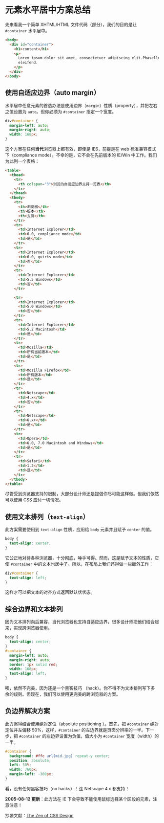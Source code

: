 # 元素水平居中方案总结

先来看我一个简单 XHTML/HTML 文件代码（部分），我们的目的是让 `#container` 水平居中。

```html
<body>
  <div id="container">
    <h1>content</h1>
    <p>
      Lorem ipsum dolor sit amet, consectetuer adipiscing elit.Phasellus varius
      eleifend.
    </p>
  </div>
</body>
```

## 使用自适应边界（auto margin）

水平居中任意元素的首选办法是使用边界（`margin`）性质（property），并把左右之值设置为 `auto`。但你必须为 `#container` 指定一个宽度。

```css
div#container {
  margin-left: auto;
  margin-right: auto;
  width: 168px;
}
```

这个方案在任何**当代**浏览器上都有效，即使是 IE6，前提是在 web 标准兼容模式下（compliance mode）。不幸的是，它不会在先前版本的 IE/Win 中工作。我们为此列一个表格：

```html
<table>
  <thead>
    <tr>
      <th colspan="3">浏览的自适应边界支持一览表</th>
    </tr>
  </thead>
  <tbody>
    <tr>
      <th>浏览器</th>
      <th>版本</th>
      <th>支持</th>
    </tr>
    <tr>
      <td>Internet Explorer</td>
      <td>6.0, compliance mode</td>
      <td>是</td>
    </tr>
    <tr>
      <td>Internet Explorer</td>
      <td>6.0, quirks mode</td>
      <td>否</td>
    </tr>
    <tr>
      <td>Internet Explorer</td>
      <td>5.5 Windows</td>
      <td>否</td>
    </tr>

    <tr>
      <td>Internet Explorer</td>
      <td>5.0 Windows</td>
      <td>否</td>
    </tr>
    <tr>
      <td>Internet Explorer</td>
      <td>5.2 Macintosh</td>
      <td>是</td>
    </tr>
    <tr>
      <td>Mozilla</td>
      <td>所有当前版本</td>
      <td>是</td>
    </tr>
    <tr>
      <td>Mozilla Firefox</td>
      <td>所有版本</td>
      <td>是</td>
    </tr>
    <tr>
      <td>Netscape</td>
      <td>4.x</td>
      <td>否</td>
    </tr>
    <tr>
      <td>Netscape</td>
      <td>6.x+</td>
      <td>是</td>
    </tr>
    <tr>
      <td>Opera</td>
      <td>6.0, 7.0 Macintosh and Windows</td>
      <td>是</td>
    </tr>
    <tr>
      <td>Safari</td>
      <td>1.2</td>
      <td>是</td>
    </tr>
  </tbody>
</table>
```

尽管受到浏览器支持的限制，大部分设计师还是提倡你尽可能这样做。但我们依然可以使用 CSS 应付一切情况。

## 使用文本排列（`text-align`）

此方案需要使用到 `text-align` 性质，应用给 `body` 元素并且赋予 `center` 的值。

```css
body {
  text-align: center;
}
```

它公正地对待各种浏览器，十分彻底，唾手可得。然而，这是赋予文本的性质，它使 `#container` 中的文本也居中了。所以，在布局上我们还得做一些额外工作：

```css
div#container {
  text-align: left;
}
```

这样才可以把文本的对齐方式返回默认状状态。

## 综合边界和文本排列

因为文本排列向后兼容，当代浏览器也支持自适应边界，很多设计师把他们结合起来，实现跨浏览器使用。

```css
body {
  text-align: center;
}
#container {
  margin-left: auto;
  margin-right: auto;
  border: 1px solid red;
  width: 168px;
  text-align: left;
}
```

唉，依然不完美，因为还是一个黑客技巧 （hack）。你不得不为文本排列写下多余的规则。但现在，我们可以使用更完美的跨浏览器的方案。

## 负边界解决方案

此方案得结合使用绝对定位（absolute positioning ）。首先，把 `#container` 绝对定位并左偏移 50%，这样，`#container` 的左边界就是页面分辨率的一半。下一步，把 `#container` 的左边界设置为负值，值大小为 `#container` 宽度（width）的一半。

```css
#container {
  background: #ffc url(mid.jpg) repeat-y center;
  position: absolute;
  left: 50%;
  width: 760px;
  margin-left: -380px;
}
```

看，没有任何黑客技巧（no hacks）！连 Netscape 4.x 都支持！

**2005-08-12 更新**：此方法在 IE 下会导致不能使用鼠标选择某个区段的元素，注意注意！

抄袭文献：[The Zen of CSS Design][0]

[0]: http://www.amazon.com/exec/obidos/tg/detail/-/0321303474/ref=pd_wt_2/104-5778529-9599942?coliid=IBZP0900M3B9T
